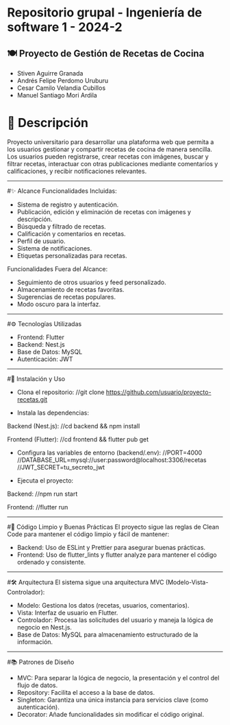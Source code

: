 #  Repositorio grupal - Ingeniería de software 1 - 2024-2

## 🍽️ Proyecto de Gestión de Recetas de Cocina

- Stiven Aguirre Granada
- Andrés Felipe Perdomo Uruburu
- Cesar Camilo Velandia Cubillos
- Manuel Santiago Mori Ardila


# 📌 Descripción
Proyecto universitario para desarrollar una plataforma web que permita a los usuarios gestionar y compartir recetas de cocina de manera sencilla. Los usuarios pueden registrarse, crear recetas con imágenes, buscar y filtrar recetas, interactuar con otras publicaciones mediante comentarios y calificaciones, y recibir notificaciones relevantes.

---

#✨ Alcance
Funcionalidades Incluidas:
- Sistema de registro y autenticación.
- Publicación, edición y eliminación de recetas con imágenes y descripción.
- Búsqueda y filtrado de recetas.
- Calificación y comentarios en recetas.
- Perfil de usuario.
- Sistema de notificaciones.
- Etiquetas personalizadas para recetas.


Funcionalidades Fuera del Alcance:
- Seguimiento de otros usuarios y feed personalizado.
- Almacenamiento de recetas favoritas.
- Sugerencias de recetas populares.
- Modo oscuro para la interfaz.

---

#⚙️ Tecnologías Utilizadas
- Frontend: Flutter
- Backend: Nest.js
- Base de Datos: MySQL
- Autenticación: JWT

---

#🚀 Instalación y Uso
- Clona el repositorio:
//git clone https://github.com/usuario/proyecto-recetas.git

- Instala las dependencias:

Backend (Nest.js):
//cd backend && npm install  

Frontend (Flutter):
//cd frontend && flutter pub get  

- Configura las variables de entorno (backend/.env):
//PORT=4000  
//DATABASE_URL=mysql://user:password@localhost:3306/recetas  
//JWT_SECRET=tu_secreto_jwt  

- Ejecuta el proyecto:

Backend:
//npm run start  

Frontend:
//flutter run  

---

#📄 Código Limpio y Buenas Prácticas
El proyecto sigue las reglas de Clean Code para mantener el código limpio y fácil de mantener:

- Backend: Uso de ESLint y Prettier para asegurar buenas prácticas.
- Frontend: Uso de flutter_lints y flutter analyze para mantener el código ordenado y consistente.

---

#🛠️ Arquitectura
El sistema sigue una arquitectura MVC (Modelo-Vista-Controlador):

- Modelo: Gestiona los datos (recetas, usuarios, comentarios).
- Vista: Interfaz de usuario en Flutter.
- Controlador: Procesa las solicitudes del usuario y maneja la lógica de negocio en Nest.js.
- Base de Datos: MySQL para almacenamiento estructurado de la información.

---

#📚 Patrones de Diseño
- MVC: Para separar la lógica de negocio, la presentación y el control del flujo de datos.
- Repository: Facilita el acceso a la base de datos.
- Singleton: Garantiza una única instancia para servicios clave (como autenticación).
- Decorator: Añade funcionalidades sin modificar el código original.


